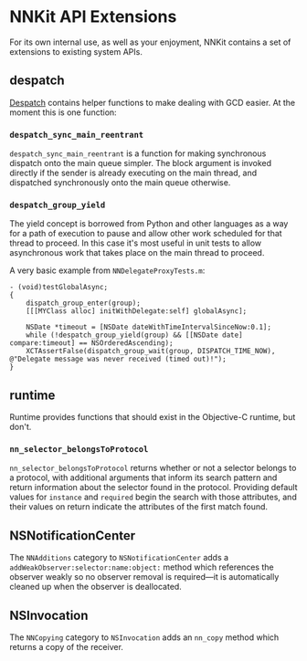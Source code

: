 NNKit API Extensions
====================

For its own internal use, as well as your enjoyment, NNKit contains a set of extensions to existing system APIs.

despatch
--------

[Despatch](http://numist.net/define/?despatch) contains helper functions to make dealing with GCD easier. At the moment this is one function:

### `despatch_sync_main_reentrant` ####

`despatch_sync_main_reentrant` is a function for making synchronous dispatch onto the main queue simpler. The block argument is invoked directly if the sender is already executing on the main thread, and dispatched synchronously onto the main queue otherwise.

### `despatch_group_yield` ###

The yield concept is borrowed from Python and other languages as a way for a path of execution to pause and allow other work scheduled for that thread to proceed. In this case it's most useful in unit tests to allow asynchronous work that takes place on the main thread to proceed.

A very basic example from `NNDelegateProxyTests.m`:

    - (void)testGlobalAsync;
    {
        dispatch_group_enter(group);
        [[[MYClass alloc] initWithDelegate:self] globalAsync];
        
        NSDate *timeout = [NSDate dateWithTimeIntervalSinceNow:0.1];
        while (!despatch_group_yield(group) && [[NSDate date] compare:timeout] == NSOrderedAscending);
        XCTAssertFalse(dispatch_group_wait(group, DISPATCH_TIME_NOW), @"Delegate message was never received (timed out)!");
    }

runtime
-------

Runtime provides functions that should exist in the Objective-C runtime, but don't.

### `nn_selector_belongsToProtocol` ###

`nn_selector_belongsToProtocol` returns whether or not a selector belongs to a protocol, with additional arguments that inform its search pattern and return information about the selector found in the protocol. Providing default values for `instance` and `required` begin the search with those attributes, and their values on return indicate the attributes of the first match found.

NSNotificationCenter
--------------------

The `NNAdditions` category to `NSNotificationCenter` adds a `addWeakObserver:selector:name:object:` method which references the observer weakly so no observer removal is required—it is automatically cleaned up when the observer is deallocated.

NSInvocation
------------

The `NNCopying` category to `NSInvocation` adds an `nn_copy` method which returns a copy of the receiver.
